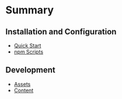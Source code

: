 # Summary

## Installation and Configuration

- [Quick Start](quick-start/README.md)
- [npm Scripts](npm-scripts/README.md)

## Development

- [Assets](assets/README.md)
- [Content](content/README.md)